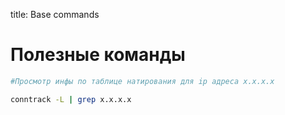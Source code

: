 title: Base commands

# Полезные команды

```bash
#Просмотр инфы по таблице натирования для ip адреса x.x.x.x

conntrack -L | grep x.x.x.x 
```
